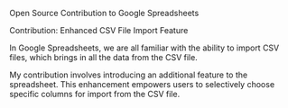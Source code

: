 Open Source Contribution to Google Spreadsheets

Contribution: Enhanced CSV File Import Feature

In Google Spreadsheets, we are all familiar with the ability to import CSV files, which brings in all the data from the CSV file.

My contribution involves introducing an additional feature to the spreadsheet. This enhancement empowers users to selectively choose specific columns for import from the CSV file.
